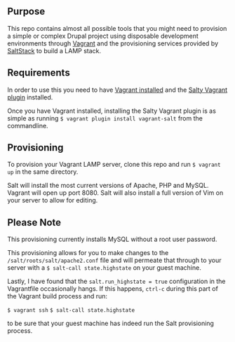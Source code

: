 ## Purpose

This repo contains almost all possible tools that you might need to provision
a simple or complex Drupal project using disposable development environments
through [Vagrant](http://www.vagrantup.com/) and the provisioning services
provided by [SaltStack](http://saltstack.com/) to build a LAMP stack.

## Requirements

In order to use this you need to have
[Vagrant installed](http://docs.vagrantup.com/v2/installation/) and the
[Salty Vagrant plugin](https://github.com/saltstack/salty-vagrant) installed.

Once you have Vagrant installed, installing the Salty Vagrant plugin is as
simple as running `$ vagrant plugin install vagrant-salt` from the commandline.

## Provisioning

To provision your Vagrant LAMP server, clone this repo and run `$ vagrant up` in
the same directory.

Salt will install the most current versions of Apache, PHP and MySQL. Vagrant
will open up port 8080. Salt will also install a full version of Vim on your
server to allow for editing.

## Please Note

This provisioning currently installs MySQL without a root user password.

This provisioning allows for you to make changes to the
`/salt/roots/salt/apache2.conf` file and will permeate that through to your
server with a `$ salt-call state.highstate` on your guest machine.

Lastly, I have found that the `salt.run_highstate = true` configuration in the
Vagrantfile occasionally hangs. If this happens, `ctrl-c` during this part of
the Vagrant build process and run:

`$ vagrant ssh`
`$ salt-call state.highstate`

to be sure that your guest machine has indeed run the Salt provisioning
process.
